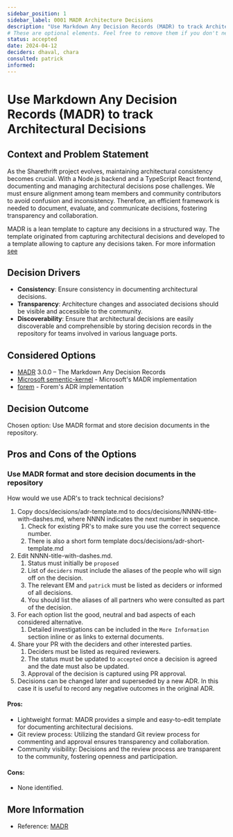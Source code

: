 ```yaml
---
sidebar_position: 1
sidebar_label: 0001 MADR Architecture Decisions
description: "Use Markdown Any Decision Records (MADR) to track Architectural Decisions."
# These are optional elements. Feel free to remove them if you don't need them.
status: accepted
date: 2024-04-12
deciders: dhaval, chara
consulted: patrick
informed:
---
```


# Use Markdown Any Decision Records (MADR) to track Architectural Decisions

## Context and Problem Statement

As the Sharethrift project evolves, maintaining architectural consistency becomes crucial. With a Node.js backend and a TypeScript React frontend, documenting and managing architectural decisions pose challenges. We must ensure alignment among team members and community contributors to avoid confusion and inconsistency. Therefore, an efficient framework is needed to document, evaluate, and communicate decisions, fostering transparency and collaboration.

MADR is a lean template to capture any decisions in a structured way. The template originated from capturing architectural decisions and developed to a template allowing to capture any decisions taken.
For more information [see](https://adr.github.io/)

## Decision Drivers

- **Consistency**: Ensure consistency in documenting architectural decisions.
- **Transparency**: Architecture changes and associated decisions should be visible and accessible to the community.
- **Discoverability**: Ensure that architectural decisions are easily discoverable and comprehensible by storing decision records in the repository for teams involved in various language ports.

## Considered Options

* [MADR](https://adr.github.io/madr/) 3.0.0 – The Markdown Any Decision Records
* [Microsoft sementic-kernel](https://github.com/microsoft/semantic-kernel/tree/main/docs/decisions) - Microsoft's MADR implementation
* [forem](https://github.com/forem/forem-docs) - Forem's ADR implementation

## Decision Outcome

Chosen option: Use MADR format and store decision documents in the repository.

## Pros and Cons of the Options

### Use MADR format and store decision documents in the repository

How would we use ADR's to track technical decisions?

1. Copy docs/decisions/adr-template.md to docs/decisions/NNNN-title-with-dashes.md, where NNNN indicates the next number in sequence.
   1. Check for existing PR's to make sure you use the correct sequence number.
   2. There is also a short form template docs/decisions/adr-short-template.md
2. Edit NNNN-title-with-dashes.md.
   1. Status must initially be `proposed`
   2. List of `deciders` must include the aliases of the people who will sign off on the decision.
   3. The relevant EM and `patrick` must be listed as deciders or informed of all decisions.
   4. You should list the aliases of all partners who were consulted as part of the decision.
3. For each option list the good, neutral and bad aspects of each considered alternative.
   1. Detailed investigations can be included in the `More Information` section inline or as links to external documents.
4. Share your PR with the deciders and other interested parties.
   1. Deciders must be listed as required reviewers.
   2. The status must be updated to `accepted` once a decision is agreed and the date must also be updated.
   3. Approval of the decision is captured using PR approval.
5. Decisions can be changed later and superseded by a new ADR. In this case it is useful to record any negative outcomes in the original ADR.

#### Pros:

- Lightweight format: MADR provides a simple and easy-to-edit template for documenting architectural decisions.
- Git review process: Utilizing the standard Git review process for commenting and approval ensures transparency and collaboration.
- Community visibility: Decisions and the review process are transparent to the community, fostering openness and participation.

#### Cons:

- None identified.

<!-- This is an optional element. Feel free to remove. -->

## More Information

- Reference: [MADR](https://github.com/microsoft/semantic-kernel/blob/main/docs/decisions/0001-madr-architecture-decisions.md)
